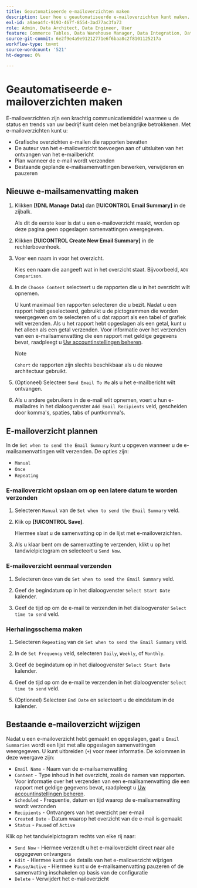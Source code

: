 ```yaml
---
title: Geautomatiseerde e-mailoverzichten maken
description: Leer hoe u geautomatiseerde e-mailoverzichten kunt maken.
exl-id: a9aea4fc-9193-467f-8554-3ad77ac3fa73
role: Admin, Data Architect, Data Engineer, User
feature: Commerce Tables, Data Warehouse Manager, Data Integration, Data Import/Export
source-git-commit: 6e2f9e4a9e91212771e6f6baa8c2f8101125217a
workflow-type: tm+mt
source-wordcount: '521'
ht-degree: 0%

---
```


# Geautomatiseerde e-mailoverzichten maken

E-mailoverzichten zijn een krachtig communicatiemiddel waarmee u de status en trends van uw bedrijf kunt delen met belangrijke betrokkenen. Met e-mailoverzichten kunt u:

* Grafische overzichten e-mailen die rapporten bevatten
* De auteur van het e-mailoverzicht toevoegen aan of uitsluiten van het ontvangen van het e-mailbericht
* Plan wanneer de e-mail wordt verzonden
* Bestaande geplande e-mailsamenvattingen bewerken, verwijderen en pauzeren

## Nieuwe e-mailsamenvatting maken

1. Klikken **[!DNL Manage Data]** dan **[!UICONTROL Email Summary]** in de zijbalk.

   Als dit de eerste keer is dat u een e-mailoverzicht maakt, worden op deze pagina geen opgeslagen samenvattingen weergegeven.

1. Klikken **[!UICONTROL Create New Email Summary]** in de rechterbovenhoek.

1. Voer een naam in voor het overzicht.

   Kies een naam die aangeeft wat in het overzicht staat. Bijvoorbeeld, `AOV Comparison`.

1. In de `Choose Content` selecteert u de rapporten die u in het overzicht wilt opnemen.

   U kunt maximaal tien rapporten selecteren die u bezit. Nadat u een rapport hebt geselecteerd, gebruikt u de pictogrammen die worden weergegeven om te selecteren of u dat rapport als een tabel of grafiek wilt verzenden. Als u het rapport hebt opgeslagen als een getal, kunt u het alleen als een getal verzenden. Voor informatie over het verzenden van een e-mailsamenvatting die een rapport met geldige gegevens bevat, raadpleegt u [Uw accountinstellingen beheren](../../administrator/account-management/managing-account-settings.md).

   >[!NOTE]
   >
   >`Cohort` de rapporten zijn slechts beschikbaar als u de nieuwe architectuur gebruikt.

1. (Optioneel) Selecteer `Send Email To Me` als u het e-mailbericht wilt ontvangen.

1. Als u andere gebruikers in de e-mail wilt opnemen, voert u hun e-mailadres in het dialoogvenster `Add Email Recipients` veld, gescheiden door komma&#39;s, spaties, tabs of puntkomma&#39;s.

## E-mailoverzicht plannen

In de `Set when to send the Email Summary` kunt u opgeven wanneer u de e-mailsamenvattingen wilt verzenden. De opties zijn:

* `Manual`
* `Once`
* `Repeating`

### E-mailoverzicht opslaan om op een latere datum te worden verzonden

1. Selecteren `Manual` van de `Set when to send the Email Summary` veld.

1. Klik op **[!UICONTROL Save]**.

   Hiermee slaat u de samenvatting op in de lijst met e-mailoverzichten.

1. Als u klaar bent om de samenvatting te verzenden, klikt u op het tandwielpictogram en selecteert u `Send Now`.

### E-mailoverzicht eenmaal verzenden

1. Selecteren `Once` van de `Set when to send the Email Summary` veld.

1. Geef de begindatum op in het dialoogvenster `Select Start Date` kalender.

1. Geef de tijd op om de e-mail te verzenden in het dialoogvenster `Select time to send` veld.

### Herhalingsschema maken

1. Selecteren `Repeating` van de `Set when to send the Email Summary` veld.

1. In de `Set Frequency` veld, selecteren `Daily`, `Weekly`, of `Monthly`.

1. Geef de begindatum op in het dialoogvenster `Select Start Date` kalender.

1. Geef de tijd op om de e-mail te verzenden in het dialoogvenster `Select time to send` veld.

1. (Optioneel) Selecteer `End Date` en selecteert u de einddatum in de kalender.

## Bestaande e-mailoverzicht wijzigen

Nadat u een e-mailoverzicht hebt gemaakt en opgeslagen, gaat u `Email Summaries` wordt een lijst met alle opgeslagen samenvattingen weergegeven. U kunt uitbreiden (`+`) voor meer informatie. De kolommen in deze weergave zijn:

* `Email Name` - Naam van de e-mailsamenvatting
* `Content` - Type inhoud in het overzicht, zoals de namen van rapporten. Voor informatie over het verzenden van een e-mailsamenvatting die een rapport met geldige gegevens bevat, raadpleegt u [Uw accountinstellingen beheren](../../administrator/account-management/managing-account-settings.md).
* `Scheduled` - Frequentie, datum en tijd waarop de e-mailsamenvatting wordt verzonden
* `Recipients` - Ontvangers van het overzicht per e-mail
* `Created Date` - Datum waarop het overzicht van de e-mail is gemaakt
* `Status` - `Paused` of `Active`

Klik op het tandwielpictogram rechts van elke rij naar:

* `Send Now` - Hiermee verzendt u het e-mailoverzicht direct naar alle opgegeven ontvangers
* `Edit` - Hiermee kunt u de details van het e-mailoverzicht wijzigen
* `Pause/Active` - Hiermee kunt u de e-mailsamenvatting pauzeren of de samenvatting inschakelen op basis van de configuratie
* `Delete` - Verwijdert het e-mailoverzicht
